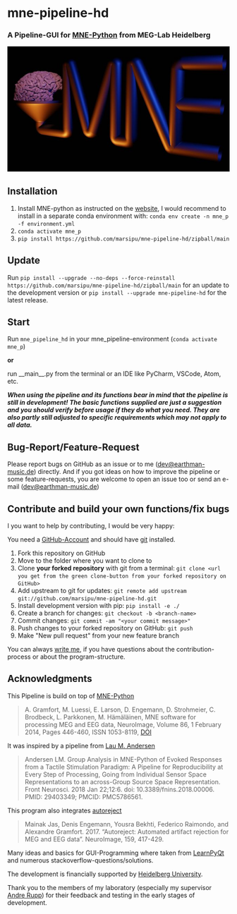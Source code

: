 # mne-pipeline-hd

### A Pipeline-GUI for [MNE-Python](https://mne.tools/stable/index.html)  from MEG-Lab Heidelberg

![mne-pipeline-hd Logo](mne_pipeline_hd/extra/mne_pipeline_logo_evee_smaller.jpg)

## Installation

1. Install MNE-python as instructed on
   the [website](https://www.martinos.org/mne/stable/install_mne_python.html),
   I would recommend to install in a separate conda environment with:
   `conda env create -n mne_p -f environment.yml`
2. `conda activate mne_p`
3. `pip install https://github.com/marsipu/mne-pipeline-hd/zipball/main`

## Update

Run `pip install --upgrade --no-deps --force-reinstall https://github.com/marsipu/mne-pipeline-hd/zipball/main`
for an update to the development version
or `pip install --upgrade mne-pipeline-hd` for the latest release.

## Start

Run `mne_pipeline_hd` in your mne_pipeline-environment (`conda activate mne_p`)

**or**

run \_\_main\_\_.py from the terminal or an IDE like PyCharm, VSCode, Atom,
etc.

***When using the pipeline and its functions bear in mind that the pipeline is
still in development!
The basic functions supplied are just a suggestion and you should verify before
usage if they do what you need.
They are also partly still adjusted to specific requirements which may not
apply to all data.***

## Bug-Report/Feature-Request

Please report bugs on GitHub as an issue or to me (dev@earthman-music.de)
directly.
And if you got ideas on how to improve the pipeline or some feature-requests,
you are welcome to open an issue too or send an e-mail (dev@earthman-music.de)

## Contribute and build your own functions/fix bugs

I you want to help by contributing, I would be very happy:

You need a [GitHub-Account](https://github.com/)
and should
have [git](https://git-scm.com/book/en/v2/Getting-Started-Installing-Git)
installed.

1. Fork this repository on GitHub
2. Move to the folder where you want to clone to
3. Clone **your forked repository** with git from a
   terminal: `git clone <url you get from the green clone-button from your forked repository on GitHub>`
4. Add upstream to git for
   updates: `git remote add upstream git://github.com/marsipu/mne-pipeline-hd.git`
5. Install development version with pip: `pip install -e ./`
6. Create a branch for changes: `git checkout -b <branch-name>`
7. Commit changes: `git commit -am "<your commit message>"`
8. Push changes to your forked repository on GitHub: `git push`
9. Make "New pull request" from your new feature branch

You can always [write me](mailto:dev@earthman-music.de), if you have questions
about the contribution-process
or about the program-structure.

## Acknowledgments

This Pipeline is build on top
of [MNE-Python](https://mne.tools/stable/index.html)
> A. Gramfort, M. Luessi, E. Larson, D. Engemann, D. Strohmeier, C. Brodbeck,
> L. Parkkonen, M. Hämäläinen,
> MNE software for processing MEG and EEG data, NeuroImage, Volume 86, 1
> February 2014, Pages 446-460, ISSN 1053-8119,
> [DOI](https://doi.org/10.1016/j.neuroimage.2013.10.027)

It was inspired by a pipeline
from [Lau M. Andersen](https://doi.org/10.3389/fnins.2018.00006)
> Andersen LM. Group Analysis in MNE-Python of Evoked Responses from a Tactile
> Stimulation Paradigm: A Pipeline for
> Reproducibility at Every Step of Processing, Going from Individual Sensor
> Space Representations to an across-Group
> Source Space Representation. Front Neurosci. 2018 Jan 22;12:6. doi:
> 10.3389/fnins.2018.00006. PMID: 29403349;
> PMCID: PMC5786561.

This program also
integrates [autoreject](https://doi.org/10.1016/j.neuroimage.2017.06.030)
> Mainak Jas, Denis Engemann, Yousra Bekhti, Federico Raimondo, and Alexandre
> Gramfort. 2017.
> “Autoreject: Automated artifact rejection for MEG and EEG data”. NeuroImage,
> 159, 417-429.

Many ideas and basics for GUI-Programming where taken
from [LearnPyQt](https://www.learnpyqt.com/) and numerous
stackoverflow-questions/solutions.

The development is financially supported
by [Heidelberg University](https://www.uni-heidelberg.de/de/forschung/forschungsprofil/fields-of-focus/field-of-focus-i).

Thank you to the members of my laboratory (especially my
supervisor [Andre Rupp](https://www.klinikum.uni-heidelberg.de/personen/pd-dr-phil-andre-rupp-271))
for their feedback and testing in the early stages of development.
